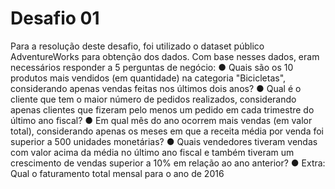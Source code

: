 # Desafio 01

Para a resolução deste desafio, foi utilizado o dataset público AdventureWorks para obtenção dos dados.
Com base nesses dados, eram necessários responder a 5 perguntas de negócio:
    ● Quais são os 10 produtos mais vendidos (em quantidade) na categoria "Bicicletas", considerando apenas vendas feitas nos últimos dois anos?
    ● Qual é o cliente que tem o maior número de pedidos realizados, considerando apenas clientes que fizeram pelo menos um pedido em cada trimestre do último ano fiscal?
    ● Em qual mês do ano ocorrem mais vendas (em valor total), considerando apenas os meses em que a receita média por venda foi superior a 500 unidades monetárias?
    ● Quais vendedores tiveram vendas com valor acima da média no último ano fiscal e também tiveram um crescimento de vendas superior a 10% em relação ao ano anterior?
    ● Extra: Qual o faturamento total mensal para o ano de 2016
